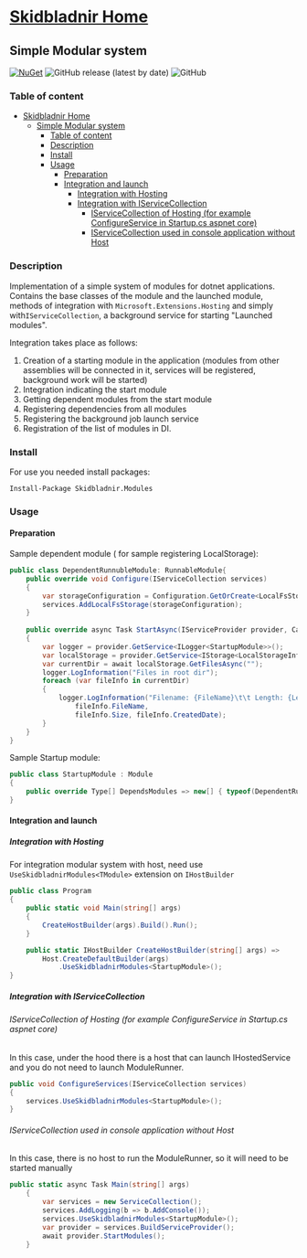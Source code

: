 # [Skidbladnir Home](../../../README.md)
## Simple Modular system

[![NuGet](https://img.shields.io/nuget/vpre/Skidbladnir.Modules.svg?label=Skidbladnir.Modules)](https://www.nuget.org/packages/Skidbladnir.Modules/absoluteLatest/)
![GitHub release (latest by date)](https://img.shields.io/github/v/release/amest/Skidbladnir)
![GitHub](https://img.shields.io/github/license/amest/Skidbladnir)

### Table of content
- [Skidbladnir Home](#skidbladnir-home)
  - [Simple Modular system](#simple-modular-system)
    - [Table of content](#table-of-content)
    - [Description](#description)
    - [Install](#install)
    - [Usage](#usage)
      - [Preparation](#preparation)
      - [Integration and launch](#integration-and-launch)
        - [Integration with Hosting](#integration-with-hosting)
        - [Integration with IServiceCollection](#integration-with-iservicecollection)
          - [IServiceCollection of Hosting (for example ConfigureService in Startup.cs aspnet core)](#iservicecollection-of-hosting-for-example-configureservice-in-startupcs-aspnet-core)
          - [IServiceCollection used in console application without Host](#iservicecollection-used-in-console-application-without-host)

### Description

Implementation of a simple system of modules for dotnet applications.   
Contains the base classes of the module and the launched module, methods of integration with `Microsoft.Extensions.Hosting` and simply with`IServiceCollection`, a background service for starting "Launched modules".

Integration takes place as follows:

1. Creation of a starting module in the application (modules from other assemblies will be connected in it, services will be registered, background work will be started)
2. Integration indicating the start module
3. Getting dependent modules from the start module
4. Registering dependencies from all modules
5. Registering the background job launch service
6. Registration of the list of modules in DI.

### Install
For use you needed install packages:
```
Install-Package Skidbladnir.Modules
```

### Usage

#### Preparation

Sample dependent module ( for sample registering LocalStorage):
```c#
public class DependentRunnubleModule: RunnableModule{
    public override void Configure(IServiceCollection services)
    {
        var storageConfiguration = Configuration.GetOrCreate<LocalFsStorageConfiguration>("Storage");
        services.AddLocalFsStorage(storageConfiguration);
    }
    
    public override async Task StartAsync(IServiceProvider provider, CancellationToken cancellationToken)
    {
        var logger = provider.GetService<ILogger<StartupModule>>();
        var localStorage = provider.GetService<IStorage<LocalStorageInfo>>();
        var currentDir = await localStorage.GetFilesAsync("");
        logger.LogInformation("Files in root dir");
        foreach (var fileInfo in currentDir)
        {
            logger.LogInformation("Filename: {FileName}\t\t Length: {Length}\t\t Date: {Date}",
                fileInfo.FileName,
                fileInfo.Size, fileInfo.CreatedDate);
        }
    }
}
```

Sample Startup module:
```c#
public class StartupModule : Module
{
    public override Type[] DependsModules => new[] { typeof(DependentRunnubleModule) };
}
```

#### Integration and launch

##### Integration with Hosting

For integration modular system with host, need use `UseSkidbladnirModules<TModule>` extension on `IHostBuilder`
```c#
public class Program
{
    public static void Main(string[] args)
    {
        CreateHostBuilder(args).Build().Run();
    }

    public static IHostBuilder CreateHostBuilder(string[] args) =>
        Host.CreateDefaultBuilder(args)
            .UseSkidbladnirModules<StartupModule>();
}
```

##### Integration with IServiceCollection

###### IServiceCollection of Hosting (for example ConfigureService in Startup.cs aspnet core)

In this case, under the hood there is a host that can launch IHostedService and you do not need to launch ModuleRunner.
```c#
public void ConfigureServices(IServiceCollection services)
{
    services.UseSkidbladnirModules<StartupModule>();
}
```

###### IServiceCollection used in console application without Host

In this case, there is no host to run the ModuleRunner, so it will need to be started manually
```c#
public static async Task Main(string[] args)
    {
        var services = new ServiceCollection();
        services.AddLogging(b => b.AddConsole());
        services.UseSkidbladnirModules<StartupModule>();
        var provider = services.BuildServiceProvider();
        await provider.StartModules();
    }
```